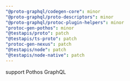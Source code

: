 ```yaml
---
"@proto-graphql/codegen-core": minor
"@proto-graphql/proto-descriptors": minor
"@proto-graphql/protoc-plugin-helpers": minor
"protoc-gen-pothos": minor
"@testapis/proto": patch
"@testapis/ts-proto": patch
"protoc-gen-nexus": patch
"@testapis/node": patch
"@testapis/node-native": patch
---
```


support Pothos GraphQL
